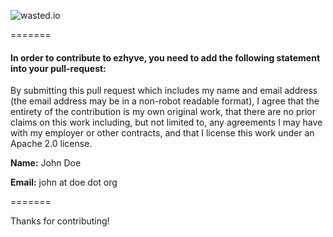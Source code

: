 ![wasted.io](http://wasted.io/images/soon/wasted.png)

=======

#### In order to contribute to ezhyve, you need to add the following statement into your pull-request:

By submitting this pull request which includes my name and email address (the email address may be in a non-robot readable format), I agree that the entirety of the contribution is my own original work, that there are no prior claims on this work including, but not limited to, any agreements I may have with my employer or other contracts, and that I license this work under an Apache 2.0 license.

**Name:** John Doe

**Email:** john at doe dot org

=======

Thanks for contributing!
